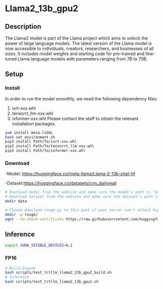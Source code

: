 # Llama2_13b_gpu2

## Description
The Llama2 model is part of the Llama project which aims to unlock the power of large language models. The latest version of the Llama model is now accessible to individuals, creators, researchers, and businesses of all sizes. It includes model weights and starting code for pre-trained and fine-tuned Llama language models with parameters ranging from 7B to 70B. 

## Setup

### Install
In order to run the model smoothly, we need the following dependency files:
1. ixrt-xxx.whl
2. tensorrt_llm-xxx.whl
3. ixformer-xxx.whl
Please contact the staff to obtain the relevant installation packages.

```bash
yum install mesa-libGL
bash set_environment.sh
pip3 install Path/To/ixrt-xxx.whl
pip3 install Path/To/tensorrt_llm-xxx.whl
pip3 install Path/To/ixformer-xxx.whl
```

### Download
-Model: https://huggingface.co/meta-llama/Llama-2-13b-chat-hf

-Dataset:https://huggingface.co/datasets/cnn_dailymail

```bash
# Download model from the website and make sure the model's path is "data/llama2-13b-chat"
# Download dataset from the website and make sure the dataset's path is "data/datasets_cnn_dailymail"
mkdir data

# Please download rouge.py to this path if your server can't attach huggingface.co.
mkdir -p rouge/
wget --no-check-certificate https://raw.githubusercontent.com/huggingface/evaluate/main/metrics/rouge/rouge.py -P rouge
```

## Inference
```bash
export CUDA_VISIBLE_DEVICES=0,1

```
### FP16

```bash
# Build Engine
bash scripts/test_trtllm_llama2_13b_gpu2_build.sh
# Inference
bash scripts/test_trtllm_llama2_13b_gpu2.sh
```
